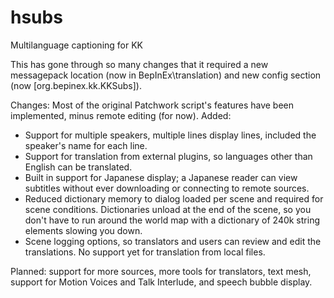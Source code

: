 # hsubs
Multilanguage captioning for KK


This has gone through so many changes that it required a new messagepack location (now in BepInEx\translation\)
and new config section (now [org.bepinex.kk.KKSubs]).

Changes: Most of the original Patchwork script's features have been implemented, minus remote editing (for now).
Added:

* Support for multiple speakers, multiple lines display lines, included the speaker's name for each line.
* Support for translation from external plugins, so languages other than English can be translated.
* Built in support for Japanese display; a Japanese reader can view subtitles without ever downloading or
  connecting to remote sources.
* Reduced dictionary memory to dialog loaded per scene and required for scene conditions. Dictionaries
  unload at the end of the scene, so you don't have to run around the world map with a dictionary of
  240k string elements slowing you down.
* Scene logging options, so translators and users can review and edit the translations. No support yet
  for translation from local files.

Planned: support for more sources, more tools for translators, text mesh, support for Motion Voices
and Talk Interlude, and speech bubble display.
